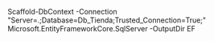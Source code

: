 Scaffold-DbContext -Connection "Server=.;Database=Db_Tienda;Trusted_Connection=True;" Microsoft.EntityFrameworkCore.SqlServer -OutputDir EF